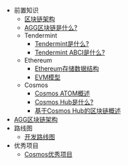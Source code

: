 * 前置知识
  * [区块链架构]()
  * [AGG区块链是什么?](cn/introduction/what_is_agg_chain.md)
  * Tendermint
    * [Tendermint是什么?]()
    * [Tendermint ABCI是什么?]()
  * Ethereum
    * [Ethereum存储数据结构]()
    * [EVM模型]()
  * Cosmos
    * [Cosmos ATOM概述]()
    * [Cosmos Hub是什么?]()
    * [基于Cosmos Hub的区块链概述]()
* [AGG区块链架构]((cn/architecture/agg_architecture.md))
* 路线图
  * [开发路线图](cn/roadmap/development_roadmap.md)
* 优秀项目
  * [Cosmos优秀项目](cn/excellent_project/excellent_project.md)
